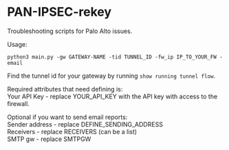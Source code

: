 # PAN-IPSEC-rekey
Troubleshooting scripts for Palo Alto issues.

Usage:
```
python3 main.py -gw GATEWAY-NAME -tid TUNNEL_ID -fw_ip IP_TO_YOUR_FW -email
```

Find the tunnel id for your gateway by running `show running tunnel flow`.

Required attributes that need defining is:  
Your API Key - replace YOUR_API_KEY with the API key with access to the firewall.

Optional if you want to send email reports:  
Sender address - replace DEFINE_SENDING_ADDRESS  
Receivers - replace RECEIVERS (can be a list)  
SMTP gw - replace SMTPGW  
